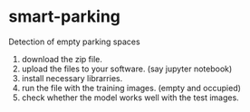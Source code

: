 # smart-parking
Detection of empty parking spaces

1) download the zip file.
2) upload the files to your software. (say jupyter notebook)
3) install necessary librarries.
4) run the file with the training images. (empty and occupied)
5) check whether the model works well with the test images.
